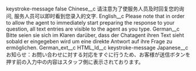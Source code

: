 <?xml version="1.0" encoding="UTF-8"?>
<CustomMetadata xmlns="http://soap.sforce.com/2006/04/metadata" xmlns:xsi="http://www.w3.org/2001/XMLSchema-instance" xmlns:xsd="http://www.w3.org/2001/XMLSchema">
    <label>keystroke-message</label>
    <protected>false</protected>
    <values>
        <field>Chinese__c</field>
        <value xsi:type="xsd:string">请注意为了使服务人员及时回复您的询问, 服务人员可以即时看到您录入的文字.</value>
    </values>
    <values>
        <field>English__c</field>
        <value xsi:type="xsd:string">Please note that in order to allow the agent to immediately start preparing the response to your question, all text entries are visible to the agent as you type.</value>
    </values>
    <values>
        <field>German__c</field>
        <value xsi:type="xsd:string">Bitte seien sie sich im Klaren darüber, dass der Chatagent ihren Text sieht sobald er eingegeben wird um eine direkte Antwort auf ihre Frage zu ermöglichen.</value>
    </values>
    <values>
        <field>German_ext__c</field>
        <value xsi:nil="true"/>
    </values>
    <values>
        <field>HTML_Id__c</field>
        <value xsi:type="xsd:string">keystroke-message</value>
    </values>
    <values>
        <field>Japanese__c</field>
        <value xsi:type="xsd:string">お知らせ：お問い合わせに対する対応をすぐに行うため、お客様が送信ボタンを押す前の入力中の内容はスタッフ側に表示されております。</value>
    </values>
</CustomMetadata>
